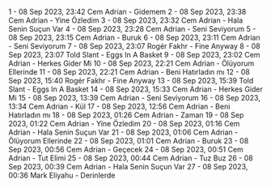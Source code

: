 1 - 08 Sep 2023, 23:42	Cem Adrian - Gidemem
2 - 08 Sep 2023, 23:38	Cem Adrian - Yine Özledim
3 - 08 Sep 2023, 23:32	Cem Adrian - Hala Senin Suçun Var
4 - 08 Sep 2023, 23:28	Cem Adrian - Seni Seviyorum
5 - 08 Sep 2023, 23:15	Cem Adrian - Buruk
6 - 08 Sep 2023, 23:11	Cem Adrian - Seni Seviyorum
7 - 08 Sep 2023, 23:07	Rogér Fakhr - Fine Anyway
8 - 08 Sep 2023, 23:07	Told Slant - Eggs In A Basket
9 - 08 Sep 2023, 23:02	Cem Adrian - Herkes Gider Mi
10 - 08 Sep 2023, 22:21	Cem Adrian - Ölüyorum Ellerinde
11 - 08 Sep 2023, 22:21	Cem Adrian - Beni Hatırladın mı
12 - 08 Sep 2023, 15:40	Rogér Fakhr - Fine Anyway
13 - 08 Sep 2023, 15:39	Told Slant - Eggs In A Basket
14 - 08 Sep 2023, 15:33	Cem Adrian - Herkes Gider Mi
15 - 08 Sep 2023, 13:39	Cem Adrian - Seni Seviyorum
16 - 08 Sep 2023, 13:34	Cem Adrian - Kül
17 - 08 Sep 2023, 12:56	Cem Adrian - Beni Hatırladın mı
18 - 08 Sep 2023, 01:26	Cem Adrian - Zaman
19 - 08 Sep 2023, 01:22	Cem Adrian - Yine Özledim
20 - 08 Sep 2023, 01:16	Cem Adrian - Hala Senin Suçun Var
21 - 08 Sep 2023, 01:06	Cem Adrian - Ölüyorum Ellerinde
22 - 08 Sep 2023, 01:01	Cem Adrian - Buruk
23 - 08 Sep 2023, 00:56	Cem Adrian - Geçecek
24 - 08 Sep 2023, 00:51	Cem Adrian - Tut Elimi
25 - 08 Sep 2023, 00:44	Cem Adrian - Tuz Buz
26 - 08 Sep 2023, 00:39	Cem Adrian - Hala Senin Suçun Var
27 - 08 Sep 2023, 00:36	Mark Eliyahu - Derinlerde
